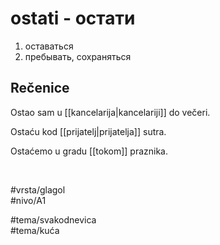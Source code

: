# ostati - остати

1. оставаться  
2. пребывать, сохраняться

## Rečenice

Ostao sam u [[kancelarija|kancelariji]] do večeri.

Ostaću kod [[prijatelj|prijatelja]] sutra.

Ostaćemo u gradu [[tokom]] praznika.

<br>

#vrsta/glagol  
#nivo/A1  

#tema/svakodnevica  
#tema/kuća

